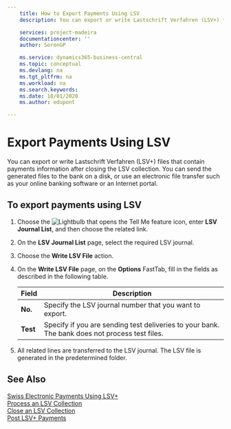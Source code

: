 ```yaml
---
    title: How to Export Payments Using LSV
    description: You can export or write Lastschrift Verfahren (LSV+) files that contain payments information after closing the LSV collection. You can send the generated files to the bank on a disk, or use an electronic file transfer such as your online banking software or an Internet portal.

    services: project-madeira 
    documentationcenter: ''
    author: SorenGP

    ms.service: dynamics365-business-central
    ms.topic: conceptual
    ms.devlang: na
    ms.tgt_pltfrm: na
    ms.workload: na
    ms.search.keywords:
    ms.date: 10/01/2020
    ms.author: edupont

---
```

# Export Payments Using LSV
You can export or write Lastschrift Verfahren (LSV+) files that contain payments information after closing the LSV collection. You can send the generated files to the bank on a disk, or use an electronic file transfer such as your online banking software or an Internet portal.  

## To export payments using LSV  

1.  Choose the ![Lightbulb that opens the Tell Me feature](../../media/ui-search/search_small.png "Tell me what you want to do") icon, enter **LSV Journal List**, and then choose the related link.  
2.  On the **LSV Journal List** page, select the required LSV journal.  
3.  Choose the **Write LSV File** action.  
4.  On the **Write LSV File** page, on the **Options** FastTab, fill in the fields as described in the following table.  

    |Field|Description|  
    |---------------------------------|---------------------------------------|  
    |**No.**|Specify the LSV journal number that you want to export.|  
    |**Test**|Specify if you are sending test deliveries to your bank. The bank does not process test files.|  

5.  All related lines are transferred to the LSV journal. The LSV file is generated in the predetermined folder.  

## See Also  
 [Swiss Electronic Payments Using LSV+](swiss-electronic-payments-using-lsv-.md)   
 [Process an LSV Collection](how-to-process-an-lsv-collection.md)   
 [Close an LSV Collection](how-to-close-an-lsv-collection.md)   
 [Post LSV+ Payments](how-to-post-lsv-payments.md)
